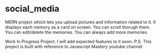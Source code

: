# social_media
MERN project which lets you upload pictures and information related to it.
It displays each memory as a card on screen.
You can scroll thorugh them.
You can edit/delete the memories.
You can always add more memories.

Work In Progress Project. I will add expected features to it soon.
P.S. This project is built with reference to Javascript Mastery youtube channel
